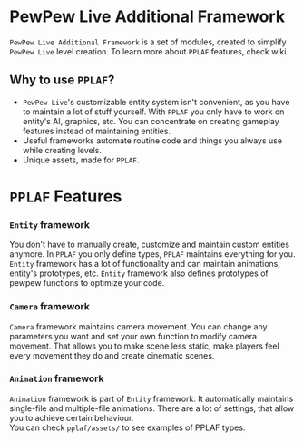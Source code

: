 # PewPew Live Additional Framework
`PewPew Live Additional Framework` is a set of modules, created to simplify `PewPew Live` level creation. To learn more about `PPLAF` features, check wiki.  
## Why to use `PPLAF`?
* `PewPew Live`'s customizable entity system isn't convenient, as you have to maintain a lot of stuff yourself. With `PPLAF` you only have to work on entity's AI, graphics, etc. You can concentrate on creating gameplay features instead of maintaining entities.
* Useful frameworks automate routine code and things you always use while creating levels.
* Unique assets, made for `PPLAF`.
# `PPLAF` Features
### `Entity` framework
You don't have to manually create, customize and maintain custom entities anymore. In `PPLAF` you only define types, `PPLAF` maintains everything for you. `Entity` framework has a lot of functionality and can maintain animations, entity's prototypes, etc. `Entity` framework also defines prototypes of pewpew functions to optimize your code.
### `Camera` framework
`Camera` framework maintains camera movement. You can change any parameters you want and set your own function to modify camera movement. That allows you to make scene less static, make players feel every movement they do and create cinematic scenes.
### `Animation` framework
`Animation` framework is part of `Entity` framework. It automatically maintains single-file and multiple-file animations. There are a lot of settings, that allow you to achieve certain behaviour.  
You can check `pplaf/assets/` to see examples of PPLAF types.
